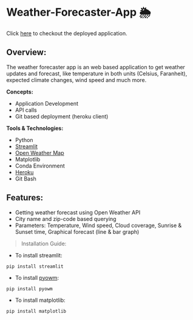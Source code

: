 # Weather-Forecaster-App 🌦️
Click [here](https://gforceweather.herokuapp.com/) to checkout the deployed application.

## Overview:
The weather forecaster app is an web based application to get weather updates and forecast, like temperature in both units (Celsius, Faranheit), expected climate changes, wind speed and much more.

**Concepts:**
- Application Development
- API calls
- Git based deployment (heroku client)

**Tools & Technologies:**
- Python 
- [Streamlit](https://streamlit.io/)
- [Open Weather Map](https://openweathermap.org/)
- Matplotlib
- Conda Environment
- [Heroku](https://www.heroku.com/free)
- Git Bash

## Features:
- Getting weather forecast using Open Weather API
- City name and zip-code based querying
- Parameters: Temperature, Wind speed, Cloud coverage, Sunrise & Sunset time, Graphical forecast (line & bar graph)

> Installation Guide:
- To install streamlit:
```
pip install streamlit
```
- To install [pyowm](https://pyowm.readthedocs.io/en/latest/):
```
pip install pyowm
```
- To install matplotlib:
```
pip install matplotlib
```


